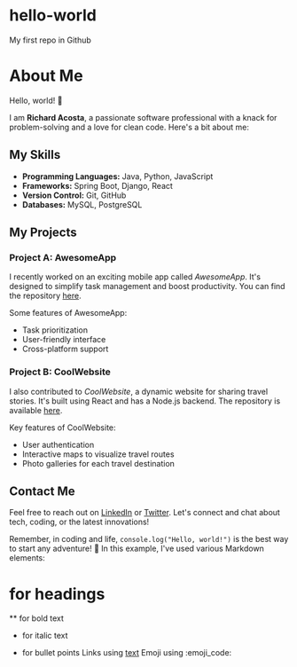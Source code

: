 # hello-world
My first repo in Github
# About Me

Hello, world! :wave:

I am **Richard Acosta**, a passionate software professional with a knack for problem-solving and a love for clean code. Here's a bit about me:

## My Skills

- **Programming Languages:** Java, Python, JavaScript
- **Frameworks:** Spring Boot, Django, React
- **Version Control:** Git, GitHub
- **Databases:** MySQL, PostgreSQL

## My Projects

### Project A: AwesomeApp

I recently worked on an exciting mobile app called *AwesomeApp*. It's designed to simplify task management and boost productivity. You can find the repository [here](https://github.com/yourusername/AwesomeApp).

Some features of AwesomeApp:
- Task prioritization
- User-friendly interface
- Cross-platform support

### Project B: CoolWebsite

I also contributed to *CoolWebsite*, a dynamic website for sharing travel stories. It's built using React and has a Node.js backend. The repository is available [here](https://github.com/yourusername/CoolWebsite).

Key features of CoolWebsite:
- User authentication
- Interactive maps to visualize travel routes
- Photo galleries for each travel destination

## Contact Me

Feel free to reach out on [LinkedIn](https://www.linkedin.com/in/racostadia) or [Twitter](https://twitter.com/yourusername). Let's connect and chat about tech, coding, or the latest innovations!

Remember, in coding and life, `console.log("Hello, world!")` is the best way to start any adventure! :rocket:
In this example, I've used various Markdown elements:

# for headings
** for bold text
* for italic text
- for bullet points
Links using [text](URL)
Emoji using :emoji_code:





